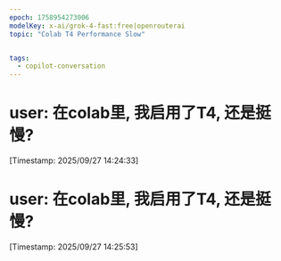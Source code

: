```yaml
---
epoch: 1758954273006
modelKey: x-ai/grok-4-fast:free|openrouterai
topic: "Colab T4 Performance Slow"


tags:
  - copilot-conversation
---
```


# **user**: 在colab里, 我启用了T4, 还是挺慢?
[Timestamp: 2025/09/27 14:24:33]

# **user**: 在colab里, 我启用了T4, 还是挺慢?
[Timestamp: 2025/09/27 14:25:53]